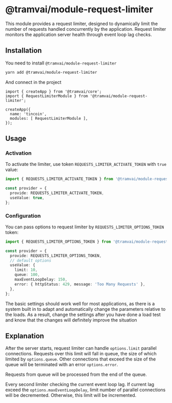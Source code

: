 # @tramvai/module-request-limiter

This module provides a request limiter, designed to dynamically limit the number of requests handled concurrently by the application.
Request limiter monitors the application server health through event loop lag checks. 

## Installation

You need to install `@tramvai/module-request-limiter`

```bash npm2yarn
yarn add @tramvai/module-request-limiter
```

And connect in the project

```tsx
import { createApp } from '@tramvai/core';
import { RequestLimiterModule } from '@tramvai/module-request-limiter';

createApp({
  name: 'tincoin',
  modules: [ RequestLimiterModule ],
});
```

## Usage

### Activation

To activate the limiter, use token `REQUESTS_LIMITER_ACTIVATE_TOKEN` with `true` value:

```ts
import { REQUESTS_LIMITER_ACTIVATE_TOKEN } from '@tramvai/module-request-limiter';

const provider = {
  provide: REQUESTS_LIMITER_ACTIVATE_TOKEN,
  useValue: true,
};
```

### Configuration

You can pass options to request limiter by `REQUESTS_LIMITER_OPTIONS_TOKEN` token:

```ts
import { REQUESTS_LIMITER_OPTIONS_TOKEN } from '@tramvai/module-request-limiter';

const provider = {
  provide: REQUESTS_LIMITER_OPTIONS_TOKEN,
  // default options
  useValue: {
    limit: 10,
    queue: 100,
    maxEventLoopDelay: 150,
    error: { httpStatus: 429, message: 'Too Many Requests' },
  },
};
```

The basic settings should work well for most applications, as there is a system built in to adapt and automatically change the parameters relative to the loads. As a result, change the settings after you have done a load test and know that the changes will definitely improve the situation


## Explanation

After the server starts, request limiter can handle `options.limit` parallel connections.
Requests over this limit will fall in queue, the size of which limited by `options.queue`.
Other connections that exceed the size of the queue will be terminated with an error `options.error`.

Requests from queue will be processed from the end of the queue. 

Every second limiter checking the current event loop lag.
If current lag exceed the `options.maxEventLoopDelay`, limit number of parallel connections will be decremented.
Otherwise, this limit will be incremented.
